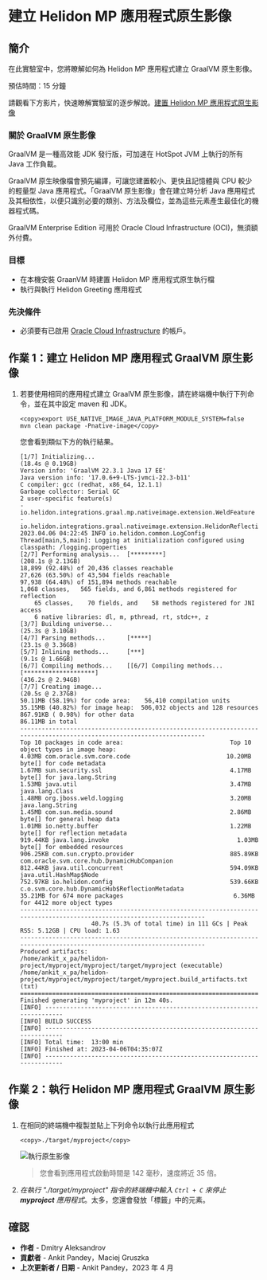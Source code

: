 # 建立 Helidon MP 應用程式原生影像

## 簡介

在此實驗室中，您將瞭解如何為 Helidon MP 應用程式建立 GraalVM 原生影像。

預估時間：15 分鐘

請觀看下方影片，快速瞭解實驗室的逐步解說。[建置 Helidon MP 應用程式原生影像](videohub:1_0hftfgfy)

### 關於 GraalVM 原生影像

GraalVM 是一種高效能 JDK 發行版，可加速在 HotSpot JVM 上執行的所有 Java 工作負載。

GraalVM 原生映像檔會預先編譯，可讓您建置較小、更快且記憶體與 CPU 較少的輕量型 Java 應用程式。「GraalVM 原生影像」會在建立時分析 Java 應用程式及其相依性，以便只識別必要的類別、方法及欄位，並為這些元素產生最佳化的機器程式碼。

GraalVM Enterprise Edition 可用於 Oracle Cloud Infrastructure (OCI)，無須額外付費。

### 目標

*   在本機安裝 GraanVM 時建置 Helidon MP 應用程式原生執行檔
*   執行與執行 Helidon Greeting 應用程式

### 先決條件

*   必須要有已啟用 [Oracle Cloud Infrastructure](https://cloud.oracle.com/en_US/cloud-infrastructure) 的帳戶。

## 作業 1：建立 Helidon MP 應用程式 GraalVM 原生影像

1.  若要使用相同的應用程式建立 GraalVM 原生影像，請在終端機中執行下列命令，並在其中設定 maven 和 JDK。
    
        <copy>export USE_NATIVE_IMAGE_JAVA_PLATFORM_MODULE_SYSTEM=false
        mvn clean package -Pnative-image</copy>
        
    
    您會看到類似下方的執行結果。
    
        [1/7] Initializing...                                                                                  (18.4s @ 0.19GB)
        Version info: 'GraalVM 22.3.1 Java 17 EE'
        Java version info: '17.0.6+9-LTS-jvmci-22.3-b11'
        C compiler: gcc (redhat, x86_64, 12.1.1)
        Garbage collector: Serial GC
        2 user-specific feature(s)
        - io.helidon.integrations.graal.mp.nativeimage.extension.WeldFeature
        - io.helidon.integrations.graal.nativeimage.extension.HelidonReflectionFeature
        2023.04.06 04:22:45 INFO io.helidon.common.LogConfig Thread[main,5,main]: Logging at initialization configured using classpath: /logging.properties
        [2/7] Performing analysis...  [*********]                                                             (208.1s @ 2.13GB)
        18,899 (92.48%) of 20,436 classes reachable
        27,626 (63.50%) of 43,504 fields reachable
        97,938 (64.48%) of 151,894 methods reachable
        1,068 classes,   565 fields, and 6,861 methods registered for reflection
            65 classes,    70 fields, and    58 methods registered for JNI access
            6 native libraries: dl, m, pthread, rt, stdc++, z
        [3/7] Building universe...                                                                             (25.3s @ 3.10GB)
        [4/7] Parsing methods...      [*****]                                                                  (23.1s @ 3.36GB)
        [5/7] Inlining methods...     [***]                                                                     (9.1s @ 1.66GB)
        [6/7] Compiling methods...    [[6/7] Compiling methods...    [********************]                                                  (436.2s @ 2.94GB)
        [7/7] Creating image...                                                                                (20.5s @ 2.37GB)
        50.11MB (58.19%) for code area:    56,410 compilation units
        35.15MB (40.82%) for image heap:  506,032 objects and 128 resources
        867.91KB ( 0.98%) for other data
        86.11MB in total
        -----------------------------------------------------------------------------------------------------------------------
        Top 10 packages in code area:                              Top 10 object types in image heap:
        4.03MB com.oracle.svm.core.code                           10.20MB byte[] for code metadata
        1.67MB sun.security.ssl                                    4.17MB byte[] for java.lang.String
        1.53MB java.util                                           3.47MB java.lang.Class
        1.48MB org.jboss.weld.logging                              3.20MB java.lang.String
        1.45MB com.sun.media.sound                                 2.86MB byte[] for general heap data
        1.01MB io.netty.buffer                                     1.22MB byte[] for reflection metadata
        919.44KB java.lang.invoke                                    1.03MB byte[] for embedded resources
        906.25KB com.sun.crypto.provider                           885.89KB com.oracle.svm.core.hub.DynamicHubCompanion
        812.44KB java.util.concurrent                              594.09KB java.util.HashMap$Node
        752.97KB io.helidon.config                                 539.66KB c.o.svm.core.hub.DynamicHub$ReflectionMetadata
        35.21MB for 674 more packages                               6.36MB for 4412 more object types
        -----------------------------------------------------------------------------------------------------------------------
                            40.7s (5.3% of total time) in 111 GCs | Peak RSS: 5.12GB | CPU load: 1.63
        -----------------------------------------------------------------------------------------------------------------------
        Produced artifacts:
        /home/ankit_x_pa/helidon-project/myproject/myproject/target/myproject (executable)
        /home/ankit_x_pa/helidon-project/myproject/myproject/target/myproject.build_artifacts.txt (txt)
        =======================================================================================================================
        Finished generating 'myproject' in 12m 40s.
        [INFO] ------------------------------------------------------------------------
        [INFO] BUILD SUCCESS
        [INFO] ------------------------------------------------------------------------
        [INFO] Total time:  13:00 min
        [INFO] Finished at: 2023-04-06T04:35:07Z
        [INFO] ------------------------------------------------------------------------
        
        

## 作業 2：執行 Helidon MP 應用程式 GraalVM 原生影像

1.  在相同的終端機中複製並貼上下列命令以執行此應用程式
    
        <copy>./target/myproject</copy>
        
    
    ![執行原生影像](images/run-native.png)
    
    > 您會看到應用程式啟動時間是 142 毫秒，速度將近 35 倍。
    
2.  _在執行 "./target/myproject" 指令的終端機中輸入 `Ctrl + C` 來停止 **myproject** 應用程式_。太多，您還會發放「標籤」中的元素。
    

## 確認

*   **作者** - Dmitry Aleksandrov
*   **貢獻者** - Ankit Pandey，Maciej Gruszka
*   **上次更新者 / 日期** - Ankit Pandey，2023 年 4 月